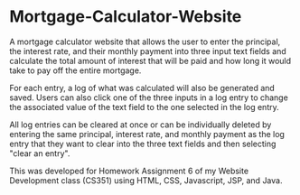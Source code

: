 # Mortgage-Calculator-Website

A mortgage calculator website that allows the user to enter the principal, the interest rate, and their monthly payment into three input text fields
and calculate the total amount of interest that will be paid and how long it would take to pay off the entire mortgage. 

For each entry, a log of what was calculated will also be generated and saved. Users can also click one of the three inputs in a log entry to change the associated value of the text field to the one selected in the log entry. 

All log entries can be cleared at once or can be individually deleted by entering the same principal, interest rate, and monthly payment as the log entry that they want to clear into the three text fields and then selecting "clear an entry". 

This was developed for Homework Assignment 6 of my Website Development class (CS351) using HTML, CSS, Javascript, JSP, and Java. 
